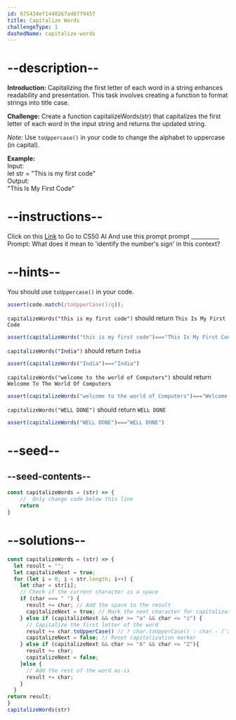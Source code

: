 ```yaml
---
id: 675434ef1448267ad6ff9457
title: Capitalize Words
challengeType: 1
dashedName: capitalize-words
---
```


# --description--

**Introduction:**
Capitalizing the first letter of each word in a string enhances readability and presentation. This task involves creating a function to format strings into title case.
<br>

**Challenge:**
Create a function capitalizeWords(str) that capitalizes the first letter of each word in the input string and returns the updated string.

*Note:* 
Use `toUppercase()` in your code to change the alphabet to uppercase (in capital).

**Example:**
<br>
Input:
<br>
let str = "This is my first code"
<br>
Output:
<br>
"This Is My First Code"

# --instructions--

Click on this <a target="_blank" href="https://cs50.ai/chat">Link</a>  to Go to CS50 AI 
And use this prompt prompt __________
Prompt: What does it mean to 'identify the number's sign' in this context?

# --hints--

You should use `toUppercase()`  in your code.

```js
assert(code.match(/toUpperCase()/g));
```

`capitalizeWords("this is my first code")` should return `This Is My First Code`

```js
assert(capitalizeWords("this is my first code")==="This Is My First Code")
```

`capitalizeWords("India")` should return `India`

```js
assert(capitalizeWords("India")==="India")
```

`capitalizeWords("welcome to the world of Computers")` should return `Welcome To The World Of Computers`

```js
assert(capitalizeWords("welcome to the world of Computers")==="Welcome To The World Of Computers")
```

`capitalizeWords("WELL DONE")` should return `WELL DONE`

```js
assert(capitalizeWords("WELL DONE")==="WELL DONE")
```

# --seed--
## --seed-contents--

```js
const capitalizeWords = (str) => {
    //  Only change code below this line
    return
}
```

# --solutions--

```js
const capitalizeWords = (str) => {
  let result = "";
  let capitalizeNext = true;
  for (let i = 0; i < str.length; i++) {
    let char = str[i];
    // Check if the current character is a space
    if (char === " ") {
      result += char; // Add the space to the result
      capitalizeNext = true; // Mark the next character for capitalization
    } else if (capitalizeNext && char >= "a" && char <= "z") {
      // Capitalize the first letter of the word
      result += char.toUpperCase() // ? char.toUpperCase() : char - ('a' - 'A');
      capitalizeNext = false; // Reset capitalization marker
    } else if (capitalizeNext && char >= "A" && char <= "Z"){
      result += char;
      capitalizeNext = false;
    }else {
      // Add the rest of the word as-is
      result += char;
    }
  }
return result;
}
capitalizeWords(str)
```
